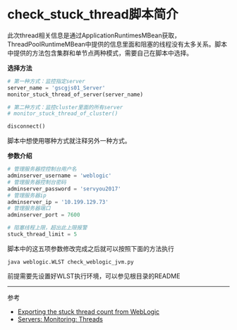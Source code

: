 # check_stuck_thread脚本简介

此次thread相关信息是通过ApplicationRuntimesMBean获取，ThreadPoolRuntimeMBean中提供的信息里面和阻塞的线程没有太多关系。脚本中提供的方法包含集群和单节点两种模式，需要自己在脚本中选择。

**选择方法**

```python
# 第一种方式：监控指定server
server_name = 'gscgjs01_Server'
monitor_stuck_thread_of_server(server_name)

# 第二种方式：监控cluster里面的所有server
# monitor_stuck_thread_of_cluster()

disconnect()
```

脚本中想使用哪种方式就注释另外一种方式。

**参数介绍**

```python
# 管理服务器控控制台用户名
adminserver_username = 'weblogic'
# 管理服务器控制台密码
adminserver_password = 'servyou2017'
# 管理服务器ip
adminserver_ip = '10.199.129.73'
# 管理服务器端口
adminserver_port = 7600

# 阻塞线程上限，超出此上限报警
stuck_thread_limit = 5
```

脚本中的这五项参数修改完成之后就可以按照下面的方法执行

```shell
java weblogic.WLST check_weblogic_jvm.py
```

前提需要先设置好WLST执行环境，可以参见根目录的README

---

参考

- [Exporting the stuck thread count from WebLogic](https://www.qualogy.com/techblog/oracle/exporting-the-stuck-thread-count-from-weblogic)
- [Servers: Monitoring: Threads](https://docs.oracle.com/middleware/1212/wls/WLACH/pagehelp/Corecoreserverservermonitorthreadstitle.html)